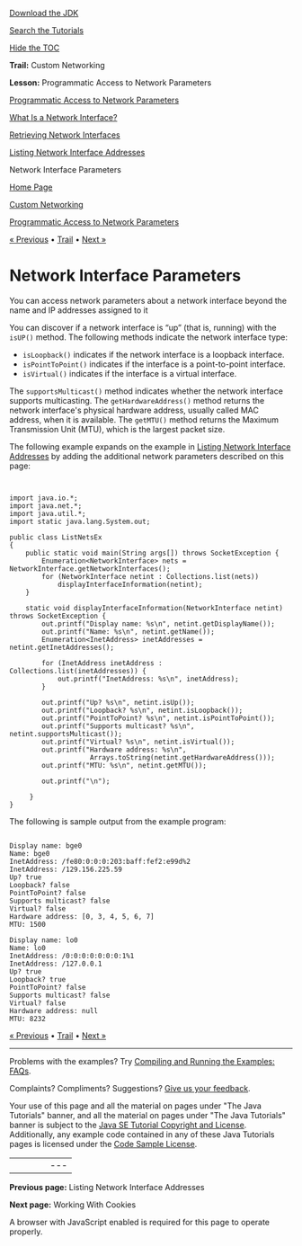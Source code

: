 [Download
the JDK](http://java.sun.com/javase/6/download.jsp)
  
[Search the
Tutorials](../../search.html)
  
[Hide the TOC](javascript:toggleLeft())

**Trail:** Custom Networking
  
**Lesson:** Programmatic Access to Network Parameters

[Programmatic Access to Network Parameters](index.html)

[What Is a Network Interface?](definition.html)

[Retrieving Network Interfaces](retrieving.html)

[Listing Network Interface Addresses](listing.html)

Network Interface Parameters

[Home Page](../../index.html)
>
[Custom Networking](../index.html)
>
[Programmatic Access to Network Parameters](index.html)

[« Previous](listing.html) • [Trail](../TOC.html) • [Next »](../cookies/index.html)

# Network Interface Parameters

You can access network parameters about a network interface beyond the
name and IP addresses assigned to it

You can discover if a network interface is “up” (that is,
running) with the `isUP()` method. The following methods
indicate the network interface type:

* `isLoopback()` indicates if the network interface is a loopback interface.
* `isPointToPoint()` indicates if the interface is a point-to-point interface.
* `isVirtual()` indicates if the interface is a virtual interface.

The `supportsMulticast()` method indicates whether the network interface supports multicasting.
The `getHardwareAddress()` method returns the network interface's
physical hardware address, usually called MAC address, when it is available. The
`getMTU()` method returns the Maximum Transmission Unit (MTU), which is
the largest packet size.

The following example expands on the example in
[Listing Network Interface Addresses](listing.html) by adding the additional network parameters described on this page:

```


import java.io.*;
import java.net.*;
import java.util.*;
import static java.lang.System.out;

public class ListNetsEx
{
    public static void main(String args[]) throws SocketException {
        Enumeration<NetworkInterface> nets = NetworkInterface.getNetworkInterfaces();
        for (NetworkInterface netint : Collections.list(nets))
            displayInterfaceInformation(netint);
    }

    static void displayInterfaceInformation(NetworkInterface netint) throws SocketException {
        out.printf("Display name: %s\n", netint.getDisplayName());
        out.printf("Name: %s\n", netint.getName());
        Enumeration<InetAddress> inetAddresses = netint.getInetAddresses();
        
        for (InetAddress inetAddress : Collections.list(inetAddresses)) {
            out.printf("InetAddress: %s\n", inetAddress);
        }
       
        out.printf("Up? %s\n", netint.isUp());
        out.printf("Loopback? %s\n", netint.isLoopback());
        out.printf("PointToPoint? %s\n", netint.isPointToPoint());
        out.printf("Supports multicast? %s\n", netint.supportsMulticast());
        out.printf("Virtual? %s\n", netint.isVirtual());
        out.printf("Hardware address: %s\n",
                    Arrays.toString(netint.getHardwareAddress()));
        out.printf("MTU: %s\n", netint.getMTU());
        
        out.printf("\n");

     }
}  

```

The following is sample output from the example program:

```

Display name: bge0
Name: bge0
InetAddress: /fe80:0:0:0:203:baff:fef2:e99d%2
InetAddress: /129.156.225.59
Up? true
Loopback? false
PointToPoint? false
Supports multicast? false
Virtual? false
Hardware address: [0, 3, 4, 5, 6, 7]
MTU: 1500

Display name: lo0
Name: lo0
InetAddress: /0:0:0:0:0:0:0:1%1
InetAddress: /127.0.0.1
Up? true
Loopback? true
PointToPoint? false
Supports multicast? false
Virtual? false
Hardware address: null
MTU: 8232

```

[« Previous](listing.html)
•
[Trail](../TOC.html)
•
[Next »](../cookies/index.html)

---

Problems with the examples? Try [Compiling and Running
the Examples: FAQs](../../information/run-examples.html).
  
Complaints? Compliments? Suggestions? [Give
us your feedback](http://download.oracle.com/javase/feedback.html).

Your use of this page and all the material on pages under "The Java Tutorials" banner,
and all the material on pages under "The Java Tutorials" banner is subject to the [Java SE Tutorial Copyright
and License](../../information/license.html).
Additionally, any example code contained in any of these Java
Tutorials pages is licensed under the
[Code
Sample License](http://developers.sun.com/license/berkeley_license.html).

|  |  |  |  |  |
| --- | --- | --- | --- | --- |
| |  |  | | --- | --- | | duke image | Oracle logo | | [About Oracle](http://www.oracle.com/us/corporate/index.html) | [Oracle Technology Network](http://www.oracle.com/technology/index.html) | [Terms of Service](https://www.samplecode.oracle.com/servlets/CompulsoryClickThrough?type=TermsOfService) | Copyright © 1995, 2011 Oracle and/or its affiliates. All rights reserved. |

**Previous page:** Listing Network Interface Addresses
  
**Next page:** Working With Cookies




A browser with JavaScript enabled is required for this page to operate properly.